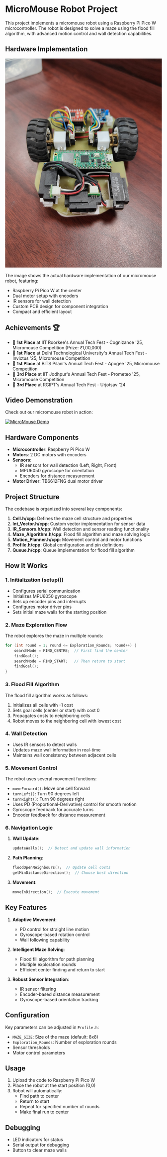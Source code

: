 # MicroMouse Robot Project

This project implements a micromouse robot using a Raspberry Pi Pico W microcontroller. The robot is designed to solve a maze using the flood fill algorithm, with advanced motion control and wall detection capabilities.

## Hardware Implementation

![MicroMouse Hardware](images/micromouse_hardware.jpg)

The image shows the actual hardware implementation of our micromouse robot, featuring:
- Raspberry Pi Pico W at the center
- Dual motor setup with encoders
- IR sensors for wall detection
- Custom PCB design for component integration
- Compact and efficient layout

## Achievements 🏆

- 🥇 **1st Place** at IIT Roorkee's Annual Tech Fest - Cognizance '25, Micromouse Competition (Prize: ₹1,00,000)
- 🥇 **1st Place** at Delhi Technological University's Annual Tech Fest - Invictus '25, Micromouse Competition
- 🥇 **1st Place** at BITS Pilani's Annual Tech Fest - Apogee '25, Micromouse Competition
- 🥉 **3rd Place** at IIT Jodhpur's Annual Tech Fest - Prometeo '25, Micromouse Competition
- 🥉 **3rd Place** at RGIPT's Annual Tech Fest - Urjotsav '24

## Video Demonstration

Check out our micromouse robot in action:

[![MicroMouse Demo](https://img.youtube.com/vi/1PZht_hqyYY/0.jpg)](https://www.youtube.com/watch?v=1PZht_hqyYY)

## Hardware Components

- **Microcontroller**: Raspberry Pi Pico W
- **Motors**: 2 DC motors with encoders
- **Sensors**:
  - IR sensors for wall detection (Left, Right, Front)
  - MPU6050 gyroscope for orientation
  - Encoders for distance measurement
- **Motor Driver**: TB6612FNG dual motor driver

## Project Structure

The codebase is organized into several key components:

1. **Cell.h/cpp**: Defines the maze cell structure and properties
2. **Int_Vector.h/cpp**: Custom vector implementation for sensor data
3. **IR_Sensors.h/cpp**: Wall detection and sensor reading functionality
4. **Maze_Algorithm.h/cpp**: Flood fill algorithm and maze solving logic
5. **Motion_Planner.h/cpp**: Movement control and motor functions
6. **Profile.h/cpp**: Global configuration and pin definitions
7. **Queue.h/cpp**: Queue implementation for flood fill algorithm

## How It Works

### 1. Initialization (setup())
- Configures serial communication
- Initializes MPU6050 gyroscope
- Sets up encoder pins and interrupts
- Configures motor driver pins
- Sets initial maze walls for the starting position

### 2. Maze Exploration Flow
The robot explores the maze in multiple rounds:
```cpp
for (int round = 1; round <= Exploration_Rounds; round++) {
    searchMode = FIND_CENTRE;  // First find the center
    findGoal();
    searchMode = FIND_START;   // Then return to start
    findGoal();
}
```

### 3. Flood Fill Algorithm
The flood fill algorithm works as follows:
1. Initializes all cells with -1 cost
2. Sets goal cells (center or start) with cost 0
3. Propagates costs to neighboring cells
4. Robot moves to the neighboring cell with lowest cost

### 4. Wall Detection
- Uses IR sensors to detect walls
- Updates maze wall information in real-time
- Maintains wall consistency between adjacent cells

### 5. Movement Control
The robot uses several movement functions:
- `moveForward()`: Move one cell forward
- `turnLeft()`: Turn 90 degrees left
- `turnRight()`: Turn 90 degrees right
- Uses PD (Proportional-Derivative) control for smooth motion
- Gyroscope feedback for accurate turns
- Encoder feedback for distance measurement

### 6. Navigation Logic
1. **Wall Update**:
   ```cpp
   updateWalls();  // Detect and update wall information
   ```

2. **Path Planning**:
   ```cpp
   floodOpenNeighbours();  // Update cell costs
   getMinDistanceDirection();  // Choose best direction
   ```

3. **Movement**:
   ```cpp
   moveInDirection();  // Execute movement
   ```

## Key Features

1. **Adaptive Movement**:
   - PD control for straight line motion
   - Gyroscope-based rotation control
   - Wall following capability

2. **Intelligent Maze Solving**:
   - Flood fill algorithm for path planning
   - Multiple exploration rounds
   - Efficient center finding and return to start

3. **Robust Sensor Integration**:
   - IR sensor filtering
   - Encoder-based distance measurement
   - Gyroscope-based orientation tracking

## Configuration

Key parameters can be adjusted in `Profile.h`:
- `MAZE_SIZE`: Size of the maze (default: 8x8)
- `Exploration_Rounds`: Number of exploration rounds
- Sensor thresholds
- Motor control parameters

## Usage

1. Upload the code to Raspberry Pi Pico W
2. Place the robot at the start position (0,0)
3. Robot will automatically:
   - Find path to center
   - Return to start
   - Repeat for specified number of rounds
   - Make final run to center

## Debugging

- LED indicators for status
- Serial output for debugging
- Button to clear maze walls
